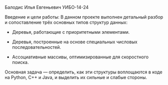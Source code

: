  Балодис Илья Евгеньевич УИБО-14-24

Введение и цели работы:
В данном проекте выполнен детальный разбор и сопоставление трёх основных типов структур данных:

* Деревья, работающие с приоритетными элементами.

* Деревья, построенные на основе специальных числовых последовательностей.

* Ассоциативные массивы, оптимизированные для скоростного поиска.

Основная задача — определить, как эти структуры воплощаются в коде на Python, C++ и Java, и выделить их сильные и слабые стороны.
